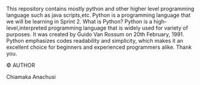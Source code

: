 This repository contains mostly python and other higher level programming language such as java scripts,etc. Python is a programming language that we will be learning in Sprint 2. What is Python? Python is a high-level,interpreted programming language that is widely used for variety of purposes. It was created by Guido Van Rossum on 20th February, 1991. Python emphasizes codes readability and simplicity, which makes it an excellent choice for beginners and experienced programmers alike. Thank you.

© AUTHOR

Chiamaka Anachusi
